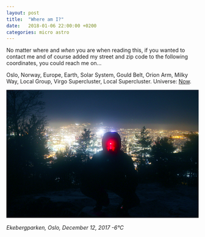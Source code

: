 ```yaml
---
layout: post
title:  "Where am I?"
date:   2018-01-06 22:00:00 +0200
categories: micro astro 
---
```


No matter where and _when_ you are when reading this, if you wanted to contact me and of course added my street and zip code to the following coordinates, you could reach me on...

Oslo, Norway, Europe, Earth, Solar System, Gould Belt, Orion Arm, Milky Way, Local Group, Virgo Supercluster, Local Supercluster. Universe: [Now](https://time.is).

<img src="/images/ekeberg_red_light.png" alt="Red light Ekeberg" class="post-image"/>

_Ekebergparken, Oslo, December 12, 2017 -6&#176;C_